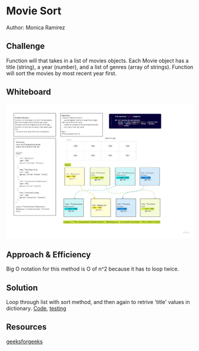 # Movie Sort

Author: Monica Ramirez

## Challenge
Function will that takes in a list of movies objects.
Each Movie object has a title (string), a year (number), and a list of genres (array of strings). Function will sort the movies by most recent year first.

## Whiteboard

![](sortvalue.jpg)

## Approach & Efficiency

Big O notation for this method is O of n^2 because it has to loop twice. 

## Solution

Loop through list with sort method, and then again to retrive 'title' values in dictionary. [Code](https://github.com/mramirez92/data-structures-and-algorithms/blob/main/python/code_challenges/sort_movies.py), [testing](https://github.com/mramirez92/data-structures-and-algorithms/blob/main/python/tests/code_challenges/tests_sort_movies.py)

## Resources
[geeksforgeeks](https://www.geeksforgeeks.org/)



